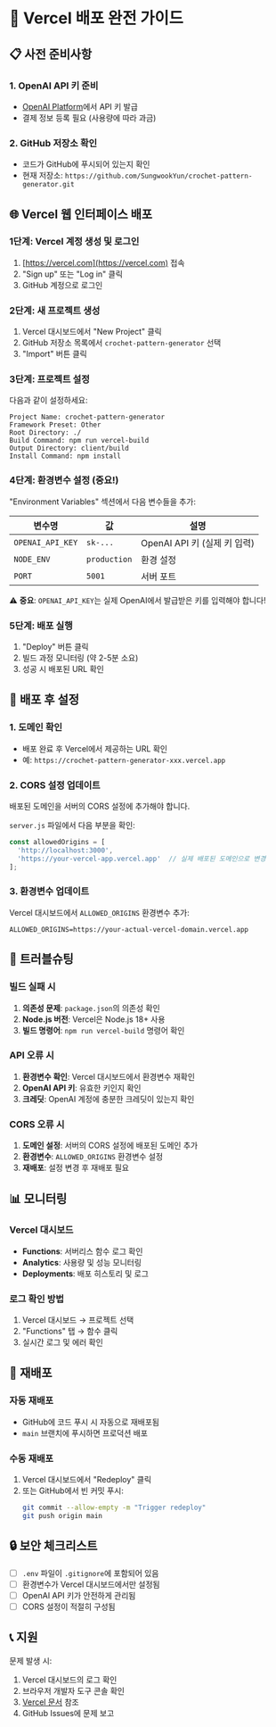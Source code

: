 # 🚀 Vercel 배포 완전 가이드

## 📋 사전 준비사항

### 1. OpenAI API 키 준비
- [OpenAI Platform](https://platform.openai.com/account/api-keys)에서 API 키 발급
- 결제 정보 등록 필요 (사용량에 따라 과금)

### 2. GitHub 저장소 확인
- 코드가 GitHub에 푸시되어 있는지 확인
- 현재 저장소: `https://github.com/SungwookYun/crochet-pattern-generator.git`

## 🌐 Vercel 웹 인터페이스 배포

### 1단계: Vercel 계정 생성 및 로그인
1. [https://vercel.com](https://vercel.com) 접속
2. "Sign up" 또는 "Log in" 클릭
3. GitHub 계정으로 로그인

### 2단계: 새 프로젝트 생성
1. Vercel 대시보드에서 "New Project" 클릭
2. GitHub 저장소 목록에서 `crochet-pattern-generator` 선택
3. "Import" 버튼 클릭

### 3단계: 프로젝트 설정
다음과 같이 설정하세요:

```
Project Name: crochet-pattern-generator
Framework Preset: Other
Root Directory: ./
Build Command: npm run vercel-build
Output Directory: client/build
Install Command: npm install
```

### 4단계: 환경변수 설정 (중요!)
"Environment Variables" 섹션에서 다음 변수들을 추가:

| 변수명 | 값 | 설명 |
|--------|-----|------|
| `OPENAI_API_KEY` | `sk-...` | OpenAI API 키 (실제 키 입력) |
| `NODE_ENV` | `production` | 환경 설정 |
| `PORT` | `5001` | 서버 포트 |

⚠️ **중요**: `OPENAI_API_KEY`는 실제 OpenAI에서 발급받은 키를 입력해야 합니다!

### 5단계: 배포 실행
1. "Deploy" 버튼 클릭
2. 빌드 과정 모니터링 (약 2-5분 소요)
3. 성공 시 배포된 URL 확인

## 🔧 배포 후 설정

### 1. 도메인 확인
- 배포 완료 후 Vercel에서 제공하는 URL 확인
- 예: `https://crochet-pattern-generator-xxx.vercel.app`

### 2. CORS 설정 업데이트
배포된 도메인을 서버의 CORS 설정에 추가해야 합니다.

`server.js` 파일에서 다음 부분을 확인:
```javascript
const allowedOrigins = [
  'http://localhost:3000',
  'https://your-vercel-app.vercel.app'  // 실제 배포된 도메인으로 변경
];
```

### 3. 환경변수 업데이트
Vercel 대시보드에서 `ALLOWED_ORIGINS` 환경변수 추가:
```
ALLOWED_ORIGINS=https://your-actual-vercel-domain.vercel.app
```

## 🐛 트러블슈팅

### 빌드 실패 시
1. **의존성 문제**: `package.json`의 의존성 확인
2. **Node.js 버전**: Vercel은 Node.js 18+ 사용
3. **빌드 명령어**: `npm run vercel-build` 명령어 확인

### API 오류 시
1. **환경변수 확인**: Vercel 대시보드에서 환경변수 재확인
2. **OpenAI API 키**: 유효한 키인지 확인
3. **크레딧**: OpenAI 계정에 충분한 크레딧이 있는지 확인

### CORS 오류 시
1. **도메인 설정**: 서버의 CORS 설정에 배포된 도메인 추가
2. **환경변수**: `ALLOWED_ORIGINS` 환경변수 설정
3. **재배포**: 설정 변경 후 재배포 필요

## 📊 모니터링

### Vercel 대시보드
- **Functions**: 서버리스 함수 로그 확인
- **Analytics**: 사용량 및 성능 모니터링
- **Deployments**: 배포 히스토리 및 로그

### 로그 확인 방법
1. Vercel 대시보드 → 프로젝트 선택
2. "Functions" 탭 → 함수 클릭
3. 실시간 로그 및 에러 확인

## 🔄 재배포

### 자동 재배포
- GitHub에 코드 푸시 시 자동으로 재배포됨
- `main` 브랜치에 푸시하면 프로덕션 배포

### 수동 재배포
1. Vercel 대시보드에서 "Redeploy" 클릭
2. 또는 GitHub에서 빈 커밋 푸시:
   ```bash
   git commit --allow-empty -m "Trigger redeploy"
   git push origin main
   ```

## 🔒 보안 체크리스트

- [ ] `.env` 파일이 `.gitignore`에 포함되어 있음
- [ ] 환경변수가 Vercel 대시보드에서만 설정됨
- [ ] OpenAI API 키가 안전하게 관리됨
- [ ] CORS 설정이 적절히 구성됨

## 📞 지원

문제 발생 시:
1. Vercel 대시보드의 로그 확인
2. 브라우저 개발자 도구 콘솔 확인
3. [Vercel 문서](https://vercel.com/docs) 참조
4. GitHub Issues에 문제 보고 